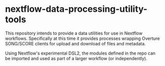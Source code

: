 # nextflow-data-processing-utility-tools

This repository intends to provide a data utilities for use in Nextflow workflows. Specifically at this time it provides processes wrapping Overture SONG/SCORE clients for upload and download of files and metadata.

Using Nextflow's experimental DSL2, the modules defined in the repo can be imported and used as part of a larger workflow (or independently).

